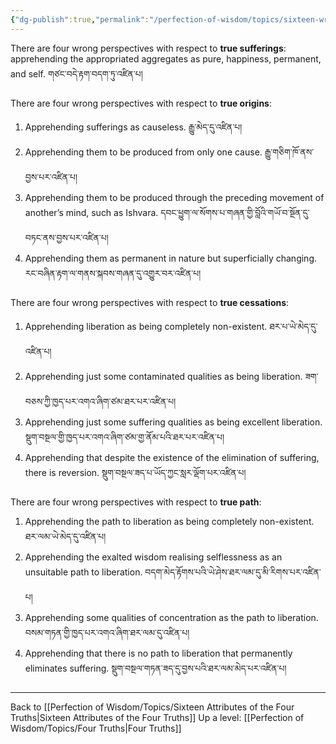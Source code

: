 ```yaml
---
{"dg-publish":true,"permalink":"/perfection-of-wisdom/topics/sixteen-wrong-conceptions/"}
---
```


There are four wrong perspectives with respect to **true sufferings**: apprehending the appropriated aggregates as pure, happiness, permanent, and self. གཙང་བདེ་རྟག་བདག་ཏུ་འཛིན་པ།

There are four wrong perspectives with respect to **true origins**:
1. Apprehending sufferings as causeless. རྒྱུ་མེད་དུ་འཛིན་པ།
2. Apprehending them to be produced from only one cause. རྒྱུ་གཅིག་ཁོ་ནས་བྱས་པར་འཛིན་པ།
3. Apprehending them to be produced through the preceding movement of another’s mind, such as Ishvara. དབང་ཕྱུག་ལ་སོགས་པ་གཞན་གྱི་བློའི་གཡོ་བ་སྔོན་དུ་བཏང་ནས་བྱས་པར་འཛིན་པ།
4. Apprehending them as permanent in nature but superficially changing. 
   རང་བཞིན་རྟག་ལ་གནས་སྐབས་གཞན་དུ་འགྱུར་བར་འཛིན་པ།

There are four wrong perspectives with respect to **true cessations**:
1. Apprehending liberation as being completely non-existent. ཐར་པ་ཡེ་མེད་དུ་འཛིན་པ།
2. Apprehending just some contaminated qualities as being liberation. 
   ཟག་བཅས་ཀྱི་ཁྱད་པར་འགའ་ཞིག་ཙམ་ཐར་པར་འཛིན་པ།
3. Apprehending just some suffering qualities as being excellent liberation. 
   སྡུག་བསྔལ་གྱི་ཁྱད་པར་འགའ་ཞིག་ཙམ་གྱ་ནོམ་པའི་ཐར་པར་འཛིན་པ།
4. Apprehending that despite the existence of the elimination of suffering, there is reversion. 
   སྡུག་བསྔལ་ཟད་པ་ཡོད་ཀྱང་སླར་ལྡོག་པར་འཛིན་པ།

There are four wrong perspectives with respect to **true path**:
1. Apprehending the path to liberation as being completely non-existent. ཐར་ལམ་ཡེ་མེད་དུ་འཛིན་པ།
2. Apprehending the exalted wisdom realising selflessness as an unsuitable path to liberation. 
   བདག་མེད་རྟོགས་པའི་ཡེ་ཤེས་ཐར་ལམ་དུ་མི་རིགས་པར་འཛིན་པ།
3. Apprehending some qualities of concentration as the path to liberation. 
   བསམ་གཏན་གྱི་ཁྱད་པར་འགའ་ཞིག་ཐར་ལམ་དུ་འཛིན་པ།
4. Apprehending that there is no path to liberation that permanently eliminates suffering. 
   སྡུག་བསྔལ་གཏན་ཟད་དུ་བྱས་པའི་ཐར་ལམ་མེད་པར་འཛིན་པ།
---
Back to [[Perfection of Wisdom/Topics/Sixteen Attributes of the Four Truths\|Sixteen Attributes of the Four Truths]]
Up a level: [[Perfection of Wisdom/Topics/Four Truths\|Four Truths]]